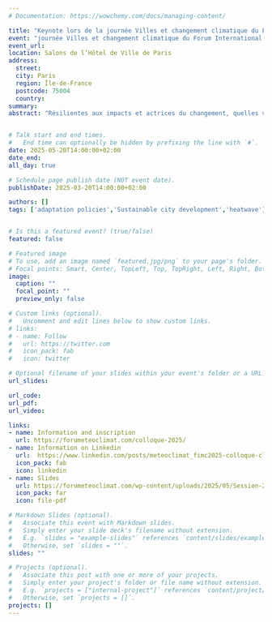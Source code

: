 ```yaml
---
# Documentation: https://wowchemy.com/docs/managing-content/

title: "Keynote lors de la journée Villes et changement climatique du Forum International de la Météo et du Climat"
event: "journée Villes et changement climatique du Forum International de la Météo et du Climat»"
event_url:
location: Salons de l’Hôtel de Ville de Paris
address:
  street: 
  city: Paris
  region: Île-de-France
  postcode: 75004
  country:
summary:  
abstract: "Résilientes aux impacts et actrices du changement, quelles villes avons-nous besoin de construire ? Les villes et le changement climatique seront au cœur du colloque international pour la 22e édition du Forum International de la Météo et du Climat. Cette journée dédiée aux professionnels dessinera les paysages urbains, présents et à construire, et leurs transformations liées aux changements du climat, que ce soit pour s’adapter aux impacts ou pour limiter l’ampleur du réchauffement. Le changement climatique bouleverse les dynamiques urbaines mondiales en entraînant des impacts majeurs sur la vie des habitants. Cette journée sera l’occasion de cibler précisément les impacts attendus, notamment en matière d’îlots de chaleur et d’inondations, et les possibilités pour s’y adapter, mais aussi le potentiel des villes pour réduire les émissions de gaz à effet de serre."


# Talk start and end times.
#   End time can optionally be hidden by prefixing the line with `#`.
date: 2025-05-20T14:00:00+02:00
date_end: 
all_day: true

# Schedule page publish date (NOT event date).
publishDate: 2025-03-20T14:00:00+02:00

authors: []
tags: ['adaptation policies','Sustainable city development','heatwave']


# Is this a featured event? (true/false)
featured: false

# Featured image
# To use, add an image named `featured.jpg/png` to your page's folder. 
# Focal points: Smart, Center, TopLeft, Top, TopRight, Left, Right, BottomLeft, Bottom, BottomRight.
image:
  caption: ""
  focal_point: ""
  preview_only: false

# Custom links (optional).
#   Uncomment and edit lines below to show custom links.
# links:
# - name: Follow
#   url: https://twitter.com
#   icon_pack: fab
#   icon: twitter

# Optional filename of your slides within your event's folder or a URL.
url_slides:

url_code:
url_pdf:
url_video:

links:
- name: Information and inscription
  url: https://forumeteoclimat.com/colloque-2025/
- name: Information on Linkedin
  url:  https://www.linkedin.com/posts/meteoclimat_fimc2025-colloque-climat-activity-7320408878163095555-zzsu
  icon_pack: fab
  icon: linkedin
- name: Slides
  url: https://forumeteoclimat.com/wp-content/uploads/2025/05/Session-2-K2-Vincent-VIGUIE.pdf
  icon_pack: far
  icon: file-pdf

# Markdown Slides (optional).
#   Associate this event with Markdown slides.
#   Simply enter your slide deck's filename without extension.
#   E.g. `slides = "example-slides"` references `content/slides/example-slides.md`.
#   Otherwise, set `slides = ""`.
slides: ""

# Projects (optional).
#   Associate this post with one or more of your projects.
#   Simply enter your project's folder or file name without extension.
#   E.g. `projects = ["internal-project"]` references `content/project/deep-learning/index.md`.
#   Otherwise, set `projects = []`.
projects: []
---
```

